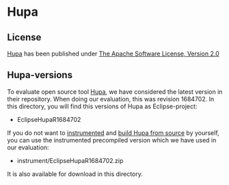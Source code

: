 # Hupa

## License
[Hupa](http://james.apache.org/hupa/index.html) has been published under [The Apache Software License, Version 2.0](http://james.apache.org/hupa/license.html)

## Hupa-versions

To evaluate open source tool [Hupa](http://james.apache.org/hupa/index.html), we have considered the latest version in their repository. When doing our evaluation, this was revision 1684702. In this directory, you will find this versions of Hupa as Eclipse-project:
- EclipseHupaR1684702

If you do not want to [instrumented](instrumented) and [build Hupa from source](http://james.apache.org/hupa/building.html) by yourself, you can use the instrumented precompiled version which we have used in our evaluation:
- instrument/EclipseHupaR1684702.zip

It is also available for download in this directory. 

